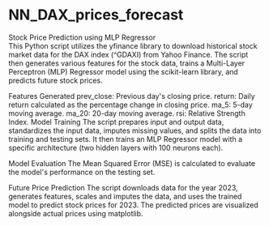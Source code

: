 # NN_DAX_prices_forecast

Stock Price Prediction using MLP Regressor<br />
    This Python script utilizes the yfinance library to download historical stock market data for the DAX index (^GDAXI) from Yahoo Finance. The script then generates various features for the stock data, trains a Multi-Layer Perceptron (MLP) Regressor model using the scikit-learn library, and predicts future stock prices.

Features Generated
    prev_close: Previous day's closing price.
    return: Daily return calculated as the percentage change in closing price.
    ma_5: 5-day moving average.
    ma_20: 20-day moving average.
    rsi: Relative Strength Index.
Model Training
    The script prepares input and output data, standardizes the input data, imputes missing values, and splits the data into training and testing sets. It then trains an MLP Regressor model with a specific architecture (two hidden layers with 100 neurons each).

Model Evaluation
    The Mean Squared Error (MSE) is calculated to evaluate the model's performance on the testing set.

Future Price Prediction
    The script downloads data for the year 2023, generates features, scales and imputes the data, and uses the trained model to predict stock prices for 2023. The predicted prices are visualized alongside actual prices using matplotlib.
